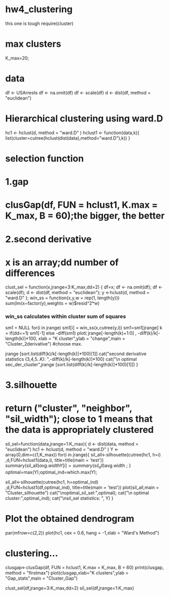 # hw4_clustering
this one is tough
require(cluster)
# max clusters
K_max=20;
# data
df <- USArrests
df <- na.omit(df)
df <- scale(df)
d <- dist(df, method = "euclidean")
# Hierarchical clustering using ward.D
hc1 <- hclust(d, method = "ward.D" )
hclust1 <- function(data,k){ list(cluster=cutree(hclust(dist(data),method="ward.D"),k))     }

# selection function 
# 1.gap
# clusGap(df, FUN = hclust1, K.max = K_max, B = 60);the bigger, the better

# 2.second derivative
# x is an array;dd number of differences
clust_sel = function(x,jrange=3:K_max,dd=2) {
  df=x;
  df <- na.omit(df);
  df <- scale(df);
  d <- dist(df, method = "euclidean");
  y <-hclust(d, method = "ward.D" );
  win_ss = function(x,y,w = rep(1, length(y))) sum(lm(x~factor(y),weights = w)$resid^2*w)
  ### win_ss calculates within cluster sum of squares
  sm1 = NULL
  for(i in jrange) sm1[i] = win_ss(x,cutree(y,i)) 
  sm1=sm1[jrange]
  k = if(dd==1) sm1[-1] else -diff(sm1) 
  plot( jrange[-length(k)+1:0] , -diff(k)/k[-length(k)]*100, xlab = "K cluster",ylab = "change",main = "Cluster_2derivative")  #choose max.
  
  jrange [sort.list(diff(k)/k[-length(k)]*100)[1]]
  cat("second derivative statistics (3,4,5..K): ",-diff(k)/k[-length(k)]*100)
  cat("\n optimal sec_der_cluster",jrange [sort.list(diff(k)/k[-length(k)]*100)[1]])
}

# 3.silhouette 
# return ("cluster", "neighbor", "sil_width"); close to 1 means that the data is appropriately clustered
sil_sel=function(data,jrange=1:K_max){
  d <- dist(data, method = "euclidean")
  hc1 <- hclust(d, method = "ward.D" )
  Y <- array(0,dim=c(1,K_max))
  for(i in jrange){ 
    sil_all<-silhouette(cutree(hc1, h=i) ,d,FUN=hclust1(data,i), title=title(main = 'test'))
    summary(sil_all)$avg.width
    Y[i]=summary(sil_all)$avg.width ;
  }
  optimal=max(Y);optimal_ind=which.max(Y);
    
  sil_all<-silhouette(cutree(hc1, h=optimal_ind) ,d,FUN=hclust1(df,optimal_ind), title=title(main = 'test'))
  plot(sil_all,main = "Cluster_silhouette")
  cat("\noptimal_sil_sel:",optimal);
  cat("\n optimal cluster:",optimal_ind);
  cat("\nsil_sel statistics: ", Y)
}

# Plot the obtained dendrogram
par(mfrow=c(2,2))
plot(hc1, cex = 0.6, hang = -1,xlab = "Ward's Method")
# clustering...
clusgap<-clusGap(df, FUN = hclust1, K.max = K_max, B = 60)
print(clusgap, method = "firstmax")
plot(clusgap,xlab="K clusters",ylab = "Gap_stats",main = "Cluster_Gap")

clust_sel(df,jrange=3:K_max,dd=2)
sil_sel(df,jrange=1:K_max)
